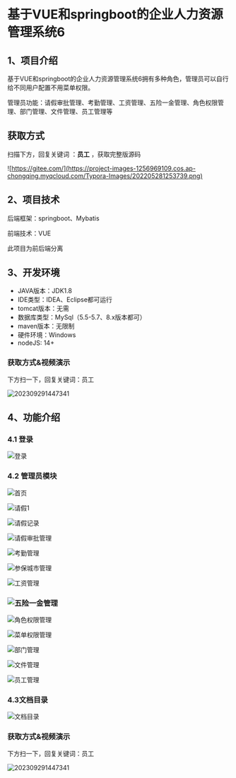 # 基于VUE和springboot的企业人力资源管理系统6



## 1、项目介绍

基于VUE和springboot的企业人力资源管理系统6拥有多种角色，管理员可以自行给不同用户配置不用菜单权限。

管理员功能：请假审批管理、考勤管理、工资管理、五险一金管理、角色权限管理、部门管理、文件管理、员工管理等

## 获取方式

扫描下方，回复关键词  ：**员工** ，获取完整版源码

![https://gitee.com/](https://project-images-1256969109.cos.ap-chongqing.myqcloud.com/Typora-Images/202205281253739.png)
## 2、项目技术

后端框架：springboot、Mybatis

前端技术：VUE

此项目为前后端分离

## 3、开发环境

- JAVA版本：JDK1.8
- IDE类型：IDEA、Eclipse都可运行
- tomcat版本：无需
- 数据库类型：MySql（5.5-5.7、8.x版本都可） 
- maven版本：无限制
- 硬件环境：Windows
- nodeJS: 14+

### 获取方式&视频演示

下方扫一下，回复关键词：员工

![202309291447341](https://s2.loli.net/2023/10/09/4H5AFMoS61egzxb.png)


## 4、功能介绍

### 4.1 登录

![登录](https://s2.loli.net/2023/10/10/hmcjvxeuGoRB4YN.jpg)

### 4.2 管理员模块

![首页](https://s2.loli.net/2023/10/10/w5nizqdZ4xsXN2T.jpg)

![请假1](https://s2.loli.net/2023/10/10/87txfsZ4Pa1jDmI.jpg)

![请假记录](https://s2.loli.net/2023/10/10/3gqah4ELdOb9C1S.jpg)

![请假审批管理](https://s2.loli.net/2023/10/10/WrgGyEvliK6wdIp.jpg)

![考勤管理](https://s2.loli.net/2023/10/10/YCxAI7XLdWQEocg.jpg)

![参保城市管理](https://s2.loli.net/2023/10/10/ATtNmPD7fa6SZ1M.jpg)

![工资管理](https://s2.loli.net/2023/10/10/zo6OFBGfdvtChr9.jpg)

### ![五险一金管理](https://s2.loli.net/2023/10/10/3S89sjt6wNofcHL.jpg)

![角色权限管理](https://s2.loli.net/2023/10/10/rC1Khp4tXNM5zUj.jpg)

![菜单权限管理](https://s2.loli.net/2023/10/10/FE82utiz6McodQj.jpg)

![部门管理](https://s2.loli.net/2023/10/10/4dzK25tBlmJ9oDA.jpg)

![文件管理](https://s2.loli.net/2023/10/10/39lQjOAEobzSDNT.jpg)

![员工管理](https://s2.loli.net/2023/10/10/9BzrSJmPoYe6Nyd.jpg)

### 4.3文档目录

![文档目录](https://s2.loli.net/2023/10/10/7BCQtj3NRcIxE8H.jpg)

### 获取方式&视频演示

下方扫一下，回复关键词：员工

![202309291447341](https://s2.loli.net/2023/10/06/lxLMirNn2tyaIob.png)





